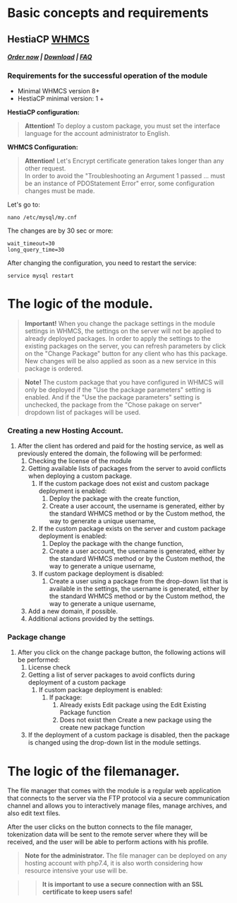 # Basic concepts and requirements

## HestiaCP **[WHMCS](https://puqcloud.com/link.php?id=77)**

##### [Order now](https://puqcloud.com/index.php?rp=/store/whmcs-module-hestiacp) | [Download](https://download.puqcloud.com/WHMCS/servers/PUQ_WHMCS-HestiaCP/) | [FAQ](https://faq.puqcloud.com/) 

### **Requirements for the successful operation of the module**

- Minimal WHMCS version 8+
- HestiaCP minimal version: 1 +

**HestiaCP configuration:**

>**Attention!** To deploy a custom package, you must set the interface language for the account administrator to English.

**WHMCS Configuration:**

>**Attention!** Let's Encrypt certificate generation takes longer than any other request.  
In order to avoid the "Troubleshooting an Argument 1 passed ... must be an instance of PDOStatement Error" error, some configuration changes must be made.

Let's go to:

```
nano /etc/mysql/my.cnf
```

The changes are by 30 sec or more:

```
wait_timeout=30
long_query_time=30
```

After changing the configuration, you need to restart the service:

```
service mysql restart
```

# The logic of the module.

>**Important!** When you change the package settings in the module settings in WHMCS, the settings on the server will not be applied to already deployed packages. In order to apply the settings to the existing packages on the server, you can refresh parameters by click on the "Change Package" button for any client who has this package. New changes will be also applied as soon as a new service in this package is ordered.

>**Note!** The custom package that you have configured in WHMCS will only be deployed if the "Use the package parameters" setting is enabled. And if the "Use the package parameters" setting is unchecked, the package from the "Chose pakage on server" dropdown list of packages will be used.

### Creating a new Hosting Account.

1. After the client has ordered and paid for the hosting service, as well as previously entered the domain, the following will be performed:
    1. Checking the license of the module
    2. Getting available lists of packages from the server to avoid conflicts when deploying a custom package. 
        1. If the custom package does not exist and custom package deployment is enabled: 
            1. Deploy the package with the create function, 
            2. Create a user account, the username is generated, either by the standard WHMCS method or by the Custom method, the way to generate a unique username,
        2. If the custom package exists on the server and custom package deployment is enabled: 
            1. Deploy the package with the change function, 
            2. Create a user account, the username is generated, either by the standard WHMCS method or by the Custom method, the way to generate a unique username,
        3. If custom package deployment is disabled: 
            1. Create a user using a package from the drop-down list that is available in the settings, the username is generated, either by the standard WHMCS method or by the Custom method, the way to generate a unique username,
    3. Add a new domain, if possible.
    4. Additional actions provided by the settings.

### Package change
1. After you click on the change package button, the following actions will be performed:
    1. License check
    2. Getting a list of server packages to avoid conflicts during deployment of a custom package
        1. If custom package deployment is enabled:
            1. If package:
                1. Already exists Edit package using the Edit Existing Package function
                2. Does not exist then Create a new package using the create new package function
    3. If the deployment of a custom package is disabled, then the package is changed using the drop-down list in the module settings.

# The logic of the filemanager.

The file manager that comes with the module is a regular web application that connects to the server via the FTP protocol via a secure communication channel and allows you to interactively manage files, manage archives, and also edit text files.

After the user clicks on the button connects to the file manager, tokenization data will be sent to the remote server where they will be received, and the user will be able to perform actions with his profile.

>**Note for the administrator.** The file manager can be deployed on any hosting account with php7.4, it is also worth considering how resource intensive your use will be.

>>**It is important to use a secure connection with an SSL certificate to keep users safe!**
